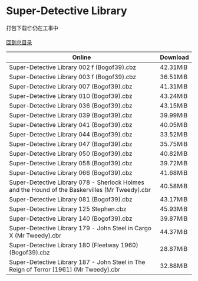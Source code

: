 # Super-Detective Library

打包下载📦仍在工事中

[回到总目录](/Catalogs.md)







Online | Download
--- | ---
Super-Detective Library 002 f (Bogof39).cbz | 42.31MiB
Super-Detective Library 003 f (Bogof39).cbz | 36.51MiB
Super-Detective Library 007 (Bogof39).cbz | 41.31MiB
Super-Detective Library 010 (Bogof39).cbz | 43.24MiB
Super-Detective Library 036 (Bogof39).cbz | 43.15MiB
Super-Detective Library 039 (Bogof39).cbz | 39.99MiB
Super-Detective Library 041 (Bogof39).cbz | 40.05MiB
Super-Detective Library 044 (Bogof39).cbz | 33.52MiB
Super-Detective Library 047 (Bogof39).cbz | 35.75MiB
Super-Detective Library 050 (Bogof39).cbz | 40.82MiB
Super-Detective Library 058 (Bogof39).cbz | 39.72MiB
Super-Detective Library 066 (Bogof39).cbz | 41.68MiB
Super-Detective Library 078 - Sherlock Holmes and the Hound of the Baskervilles (Mr Tweedy).cbr | 40.58MiB
Super-Detective Library 081 (Bogof39).cbz | 43.17MiB
Super-Detective Library 125 Stephen.cbz | 45.93MiB
Super-Detective Library 140 (Bogof39).cbz | 39.87MiB
Super-Detective Library 179 - John Steel in Cargo X (Mr Tweedy).cbr | 44.37MiB
Super-Detective Library 180 (Fleetway 1960) (Bogof39).cbz | 28.87MiB
Super-Detective Library 187 - John Steel in The Reign of Terror [1961] (Mr Tweedy).cbr | 32.88MiB